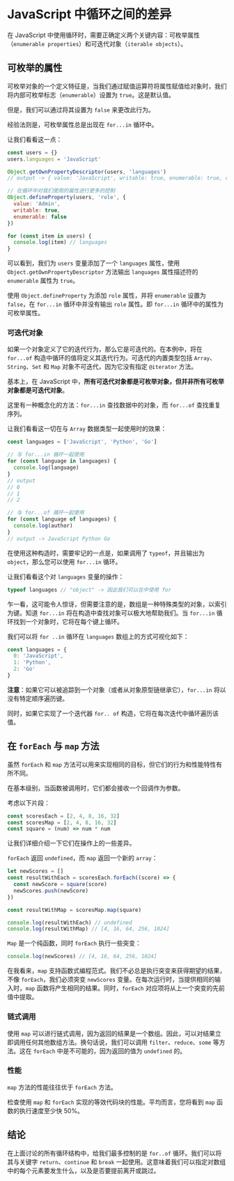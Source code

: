 # JavaScript 中循环之间的差异

在 JavaScript 中使用循环时，需要正确定义两个关键内容：可枚举属性（`enumerable properties`）和可迭代对象（`iterable objects`）。

## 可枚举的属性

可枚举对象的一个定义特征是，当我们通过赋值运算符将属性赋值给对象时，我们将内部可枚举标志（`enumerable`）设置为 `true`。这是默认值。

但是，我们可以通过将其设置为 `false` 来更改此行为。

经验法则是，可枚举属性总是出现在 `for...in` 循环中。

让我们看看这一点：

```js
const users = {}
users.languages = 'JavaScript'

Object.getOwnPropertyDescriptor(users, 'languages')
// output -> { value: 'JavaScript', writable: true, enumerable: true, configurable: true }

// 在循环中对我们使用的属性进行更多的控制
Object.defineProperty(users, 'role', {
  value: 'Admin',
  writable: true,
  enumerable: false
})

for (const item in users) {
  console.log(item) // languages
}
```

可以看到，我们为 `users` 变量添加了一个 `languages` 属性，使用 `Object.getOwnPropertyDescriptor` 方法输出 `languages` 属性描述符的 `enumerable` 属性为 `true`。

使用 `Object.defineProperty` 为添加 `role` 属性，并将 `enumerable` 设置为 `false`，在 `for...in` 循环中并没有输出 `role` 属性。即 `for...in` 循环中的属性为可枚举属性。

### 可迭代对象

如果一个对象定义了它的迭代行为，那么它是可迭代的。在本例中，将在 `for...of` 构造中循环的值将定义其迭代行为。可迭代的内置类型包括 `Array`、`String`、`Set` 和 `Map` 对象不可迭代，因为它没有指定 `@iterator` 方法。

基本上，在 JavaScript 中，**所有可迭代对象都是可枚举对象，但并非所有可枚举对象都是可迭代对象**。

这里有一种概念化的方法：`for...in` 查找数据中的对象，而 `for...of` 查找重复序列。

让我们看看这一切在与 `Array` 数据类型一起使用时的效果：

```js
const languages = ['JavaScript', 'Python', 'Go']

// 与 for...in 循环一起使用
for (const language in languages) {
  console.log(language)
}
// output
// 0
// 1
// 2

// 与 for...of 循环一起使用
for (const language of languages) {
  console.log(author)
}
// output -> JavaScript Python Go
```

在使用这种构造时，需要牢记的一点是，如果调用了 `typeof`，并且输出为 `object`，那么您可以使用 `for...in` 循环。

让我们看看这个对 `languages` 变量的操作：

```js
typeof languages // "object" -> 因此我们可以在中使用 for
```

乍一看，这可能令人惊讶，但需要注意的是，数组是一种特殊类型的对象，以索引为键。知道 `for...in` 将在构造中查找对象可以极大地帮助我们。当 `for...in` 循环找到一个对象时，它将在每个键上循环。

我们可以将 `for ..in` 循环在 `languages` 数组上的方式可视化如下：

```js
const languages = {
  0: 'JavaScript',
  1: 'Python',
  2: 'Go'
}
```

**注意**：如果它可以被追踪到一个对象（或者从对象原型链继承它），`for...in` 将以没有特定顺序遍历键。

同时，如果它实现了一个迭代器 `for.. of` 构造，它将在每次迭代中循环遍历该值。

## 在 `forEach` 与 `map` 方法

虽然 `forEach` 和 `map` 方法可以用来实现相同的目标，但它们的行为和性能特性有所不同。

在基本级别，当函数被调用时，它们都会接收一个回调作为参数。

考虑以下片段：

```js
const scoresEach = [2, 4, 8, 16, 32]
const scoresMap = [2, 4, 8, 16, 32]
const square = (num) => num * num
```

让我们详细介绍一下它们在操作上的一些差异。

`forEach` 返回 `undefined`，而 `map` 返回一个新的 `array`：

```js
let newScores = []
const resultWithEach = scoresEach.forEach((score) => {
  const newScore = square(score)
  newScores.push(newScore)
})

const resultWithMap = scoresMap.map(square)

console.log(resultWithEach) // undefined
console.log(resultWithMap) // [4, 16, 64, 256, 1024]
```

`Map` 是一个纯函数，同时 `forEach` 执行一些突变：

```js
console.log(newScores) // [4, 16, 64, 256, 1024]
```

在我看来，`map` 支持函数式编程范式。我们不必总是执行突变来获得期望的结果，不像 `forEach`，我们必须突变 `newScores` 变量。在每次运行时，当提供相同的输入时，`map` 函数将产生相同的结果。同时，`forEach` 对应项将从上一个突变的先前值中提取。

### 链式调用

使用 `map` 可以进行链式调用，因为返回的结果是一个数组。因此，可以对结果立即调用任何其他数组方法。换句话说，我们可以调用 `filter`、`reduce`、`some` 等方法。这在 `forEach` 中是不可能的，因为返回的值为 `undefined` 的。

### 性能

`map` 方法的性能往往优于 `forEach` 方法。

检查使用 `map` 和 `forEach` 实现的等效代码块的性能。平均而言，您将看到 `map` 函数的执行速度至少快 50%。

## 结论

在上面讨论的所有循环结构中，给我们最多控制的是 `for..of` 循环。我们可以将其与关键字 `return`、`continue` 和 `break` 一起使用。这意味着我们可以指定对数组中的每个元素要发生什么，以及是否要提前离开或跳过。
